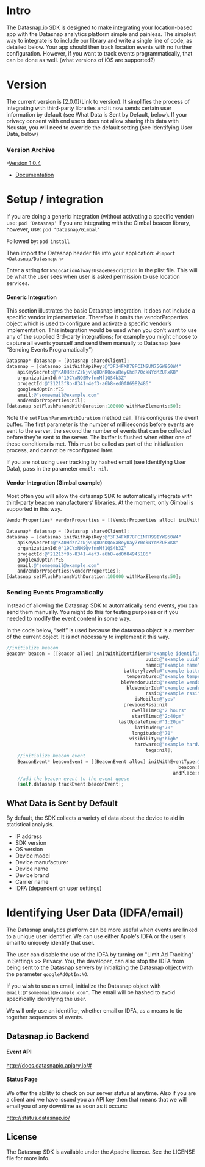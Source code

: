 # Intro
The Datasnap.io SDK is designed to make integrating your location-based app with the Datasnap analytics platform simple and painless. 
The simplest way to integrate is to include our library and write a single line of code, as detailed below. Your app should then track location events with no further configuration.
However, if you want to track events programmatically, that can be done as well. 
(what versions of iOS are supported?)

# Version
The current version is [2.0.0](Link to version).  It simplifies the  process of integrating with third-party libraries and it now sends certain user information by default (see What Data is Sent by Default, below).   If your privacy consent with end users does not allow sharing this data with Neustar, you will need to override the default setting (see Identifying User Data, below)

### Version Archive
-[Version 1.0.4](releases/download/1.0.4/Datasnap.framework-1.0.4.zip)
  - [Documentation](wiki/Version-1.0.4-Documentation)


# Setup / integration

If you are doing a generic integration (without activating a specific vendor) use:
`pod ‘Datasnap’`
If you are integrating with the Gimbal beacon library, however, use:
`pod ‘Datasnap/Gimbal’`

Followed by:
`pod install`

Then import the Datasnap header file into your application:
`#import <Datasnap/Datasnap.h>`

Enter a string for `NSLocationAlwaysUsageDescription` in the plist file.  This will be what the user sees when user is asked permission to use location services.


#### Generic Integration
This section illustrates the basic Datasnap integration. It does not include a specific vendor implementation. Therefore it omits the vendorProperties object which is used to configure and activate a specific vendor’s implementation. This integration would be used when you don’t want to use any of the supplied 3rd-party integrations; for example you might choose to capture all events yourself and send them manually to Datasnap (see “Sending Events Programatically”)

```ObjectiveC
Datasnap* datasnap = [Datasnap sharedClient];
datasnap = [datasnap initWithApiKey:@"3F34FXD78PCINSUN75GW950W4"
    apiKeySecret:@"KA0HdzrZzNjvUq8OnKQoxaReyGhdR70ckNYoMZURxK8"
    organizationId:@"19CYxNQSMvfnnMf1QS4b3Z"
    projectId:@"21213f8b-8341-4ef3-a6b8-ed0f86982486"
    googleAdOptIn:YES
    email:@"someemail@example.com"
    andVendorProperties:nil];
[datasnap setFlushParamsWithDuration:100000 withMaxElements:50];
```
Note the `setFlushParamsWithDuration` method call.  This configures the event buffer.  The first parameter is the number of milliseconds before events are sent to the server, the second the number of events that can be collected before they’re sent to the server.  The buffer is flushed when either one of these conditions is met.  This must be called as part of the initialization process, and cannot be reconfigured later.

If you are not using user tracking by hashed email (see Identifying User Data), pass in the parameter `email: nil`.

#### Vendor Integration (Gimbal example)
Most often you will allow the datasnap  SDK to automatically integrate with third-party beacon manufacturers’ libraries.  At the moment, only Gimbal is supported in this way.

```ObjectiveC
VendorProperties* vendorProperties = [[VendorProperties alloc] initWithVendor:GIMBAL andgimbalApiKey:@"74e344e9-9625-4b9d-96cf-e7805479d33c"];

Datasnap* datasnap = [Datasnap sharedClient];
datasnap = [datasnap initWithApiKey:@"3F34FXD78PCINFR99IYW950W4"
    apiKeySecret:@"KA0HdzrZzNjvUq8OnKQoxaReyUayZY0ckNYoMZURxK8"
    organizationId:@"19CYxNMSQvfnnMf1QS4b3Z"
    projectId:@"21213f8b-8341-4ef3-a6b8-ed0f84945186"
    googleAdOptIn:YES
    email:@"someemail@example.com"
    andVendorProperties:vendorProperties];
[datasnap setFlushParamsWithDuration:100000 withMaxElements:50];
```

### Sending Events Programatically
Instead of allowing the Datasnap SDK to automatically send events, you can send them manually.  You might do this for testing purposes or if you needed to modify the event content in some way.

In the code below, “self” is used because the datasnap object is a member of the current object. It is not necessary to implement it this way.

```ObjectiveC
//initialize beacon
Beacon* beacon = [[Beacon alloc] initWithIdentifier:@"example identifier"
                                                   uuid:@"example uuid"
                                                   name:@"example name"
                                           batterylevel:@"example battery level"
                                            temperature:@"example temperature"
                                          bleVendorUuid:@"example vendor uuid"
                                            bleVendorId:@"example vendor ID"
                                                   rssi:@"example rssi"
                                               isMobile:@"yes"
                                           previousRssi:nil
                                              dwellTime:@"2 hours"
                                              startTime:@"2:40pm"
                                         lastUpdateTime:@"1:20pm"
                                               latitude:@"70"
                                              longitude:@"70"
                                             visibility:@"high"
                                               hardware:@"example hardware"
                                                   tags:nil];
    //initialize beacon event
    BeaconEvent* beaconEvent = [[BeaconEvent alloc] initWithEventType:@"beacon_sighting"
                                                               beacon:beacon
                                                             andPlace:nil];
    //add the beacon event to the event queue
    [self.datasnap trackEvent:beaconEvent];
```

## What Data is Sent by Default
By default, the SDK collects a variety of data about the device to aid in statistical analysis.

- IP address
- SDK version
- OS version
- Device model
- Device manufacturer
- Device name
- Device brand
- Carrier name
- IDFA (dependent on user settings)

# Identifying User Data (IDFA/email)
The Datasnap analytics platform can be more useful when events are linked to a unique user identifier.  We can use either Apple's IDFA or the user's email to uniquely identify that user.

The user can disable the use of the IDFA by turning on "Limit Ad Tracking" in Settings >> Privacy.  You, the developer, can also stop the IDFA from being sent to the Datasnap servers by initializing the Datasnap object with the parameter `googleAdOptIn:NO`.

If you wish to use an email, initialize the Datasnap object with `email:@"someemail@example.com"`. The email will be hashed to avoid specifically identifying the user. 

We will only use an identifier, whether email or IDFA, as a means to tie together sequences of events.

## Datasnap.io Backend 

#### Event API

http://docs.datasnapio.apiary.io/#

#### Status Page
We offer the ability to check on our server status at anytime. Also if you are a client and we have issued you an API key then that means that we will email you of any downtime as soon as it occurs:

http://status.datasnap.io/

## License

The Datasnap SDK is available under the Apache license. See the LICENSE file for more info.
